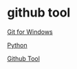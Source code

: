 # github tool

[Git for Windows](https://github.com/git-for-windows/git/releases/download/v2.20.1.windows.1/Git-2.20.1-64-bit.exe)

[Python](https://www.python.org/ftp/python/3.7.2/python-3.7.2.exe)

[Github Tool](https://github.com/easylistbrasil/githubtool/archive/master.zip)

